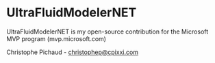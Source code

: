 # UltraFluidModelerNET

UltraFluidModelerNET is my open-source contribution for the Microsoft MVP program (mvp.microsoft.com)

Christophe Pichaud - christophep@cpixxi.com

